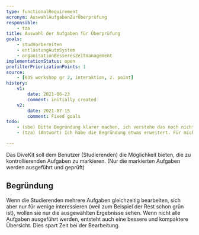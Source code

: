 ```yaml
---
type: functionalRequirement
acronym: AuswahlAufgabenZurÜberprüfung
responsible:
    - tza
title: Auswahl der Aufgaben für Überprüfung
goals:
    - studVorbereiten
    - entlastungAutoSystem
    - organisationBesseresZeitmanagement
implementationStatus: open
prefilterPriorizationPoints: 1
source:
    - [635 workshop gr 2, interaktion, 2. point]
history:
    v1:
        date: 2021-06-23
        comment: initially created
    v2:
        date: 2021-07-15
        comment: Fixed goals
todo:
    - (sbe) Bitte Begründung klarer machen, ich verstehe das noch nicht. Was hat der Student davon, dass eine Aufgabe noch nicht kontrolliert wird, obwohl er/sie als fertig gepusht hat?
    - (tza) (Antwort) Ich habe die Begründung etwas erweitert. Für mich war es aber ziemlich eindeutig, was gemeint war. Ich hoffe, wir haben jetzt eine ähnliche Vorstellung von dem Problem.

---
```


Das DiveKit soll dem Benutzer (Studierenden) die Möglichkeit bieten, die zu kontrollierenden Aufgaben zu markieren.
(Nur die markierten Aufgaben werden ausgeführt und geprüft)

## Begründung

Wenn die Studierenden mehrere Aufgaben gleichzeitig bearbeiten, sich aber nur für wenige interessieren
(weil zum Beispiel der Rest schon grün ist), wollen sie nur die ausgewählten Ergebnisse sehen.
Wenn nicht alle Aufgaben ausgeführt werden, entsteht auch eine bessere und kompaktere Übersicht.
Dies spart Zeit bei der Bearbeitung.
